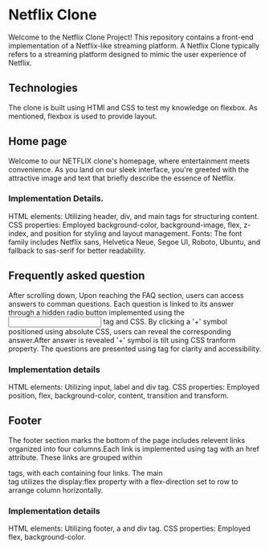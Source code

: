 # Netflix Clone

Welcome to the Netflix Clone Project! This repository contains a front-end implementation of a Netflix-like streaming platform.
A Netflix Clone typically refers to a streaming platform designed to mimic the user experience of Netflix.

## Technologies
The clone is built using HTMl and CSS to test my knowledge on flexbox. As mentioned, flexbox is used to provide layout.

## Home page
Welcome to our NETFLIX clone's homepage, where entertainment meets convenience. As you land on our sleek interface, you're greeted with the attractive image and text that briefly describe the essence of Netflix.
### Implementation Details.
HTML elements: Utilizing header, div, and main tags for structuring content.
CSS properties: Employed background-color, background-image, flex, z-index, and position for styling and layout management.
Fonts: The font family includes Netflix sans, Helvetica Neue, Segoe UI, Roboto, Ubuntu, and fallback to sas-serif for better readability.

## Frequently asked question
After scrolling down, Upon reaching the FAQ section, users can access answers to comman questions. Each question is linked to its answer through a hidden radio button implemented using the <input> tag and CSS. By clicking a '+' symbol positioned using absolute CSS, users can reveal the corresponding answer.After answer is revealed '+' symbol is tilt using CSS tranform property. The questions are presented using <label> tag for clarity and accessibility.
### Implementation details
HTML elements: Utilizing input, label and div tag.
CSS properties: Employed position, flex, background-color, content, transition and transform.


## Footer
The footer section marks the bottom of the page includes relevent links organized into four columns.Each link is implemented using <a> tag with an href attribute. These links are grouped within <div> tags, with each containing four links. The main <div> tag utilizes the display:flex property with a flex-direction set to row to arrange column horizontally.
### Implementation details
HTML elements: Utilizing footer, a and div tag.
CSS properties: Employed flex, background-color.


